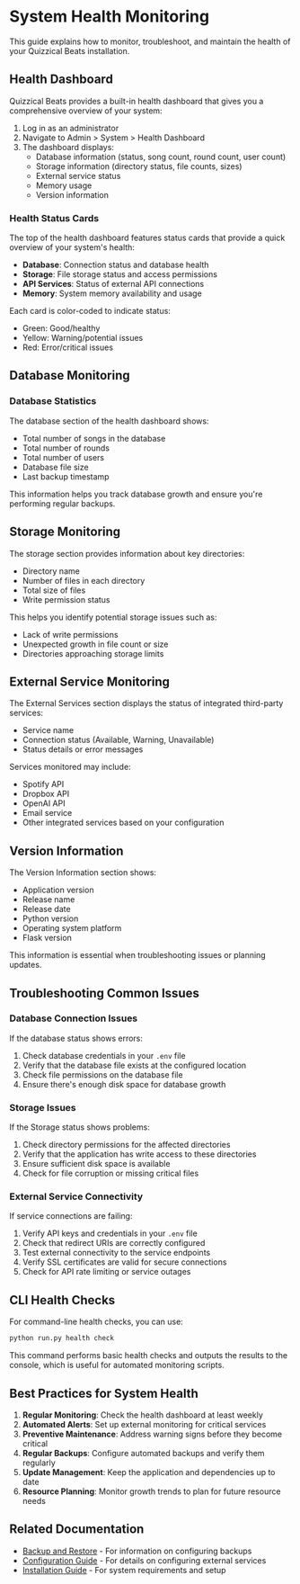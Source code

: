 # System Health Monitoring

This guide explains how to monitor, troubleshoot, and maintain the health of your Quizzical Beats installation.

## Health Dashboard

Quizzical Beats provides a built-in health dashboard that gives you a comprehensive overview of your system:

1. Log in as an administrator
2. Navigate to Admin > System > Health Dashboard
3. The dashboard displays:
   - Database information (status, song count, round count, user count)
   - Storage information (directory status, file counts, sizes)
   - External service status
   - Memory usage
   - Version information

### Health Status Cards

The top of the health dashboard features status cards that provide a quick overview of your system's health:

- **Database**: Connection status and database health
- **Storage**: File storage status and access permissions
- **API Services**: Status of external API connections
- **Memory**: System memory availability and usage

Each card is color-coded to indicate status:
- Green: Good/healthy
- Yellow: Warning/potential issues
- Red: Error/critical issues

## Database Monitoring

### Database Statistics

The database section of the health dashboard shows:

- Total number of songs in the database
- Total number of rounds
- Total number of users
- Database file size
- Last backup timestamp

This information helps you track database growth and ensure you're performing regular backups.

## Storage Monitoring

The storage section provides information about key directories:

- Directory name
- Number of files in each directory
- Total size of files
- Write permission status

This helps you identify potential storage issues such as:
- Lack of write permissions
- Unexpected growth in file count or size
- Directories approaching storage limits

## External Service Monitoring

The External Services section displays the status of integrated third-party services:

- Service name
- Connection status (Available, Warning, Unavailable)
- Status details or error messages

Services monitored may include:
- Spotify API
- Dropbox API
- OpenAI API
- Email service
- Other integrated services based on your configuration

## Version Information

The Version Information section shows:

- Application version
- Release name
- Release date
- Python version
- Operating system platform
- Flask version

This information is essential when troubleshooting issues or planning updates.

## Troubleshooting Common Issues

### Database Connection Issues

If the database status shows errors:

1. Check database credentials in your `.env` file
2. Verify that the database file exists at the configured location
3. Check file permissions on the database file
4. Ensure there's enough disk space for database growth

### Storage Issues

If the Storage status shows problems:

1. Check directory permissions for the affected directories
2. Verify that the application has write access to these directories
3. Ensure sufficient disk space is available
4. Check for file corruption or missing critical files

### External Service Connectivity

If service connections are failing:

1. Verify API keys and credentials in your `.env` file
2. Check that redirect URIs are correctly configured
3. Test external connectivity to the service endpoints
4. Verify SSL certificates are valid for secure connections
5. Check for API rate limiting or service outages

## CLI Health Checks

For command-line health checks, you can use:

```bash
python run.py health check
```

This command performs basic health checks and outputs the results to the console, which is useful for automated monitoring scripts.

## Best Practices for System Health

1. **Regular Monitoring**: Check the health dashboard at least weekly
2. **Automated Alerts**: Set up external monitoring for critical services
3. **Preventive Maintenance**: Address warning signs before they become critical
4. **Regular Backups**: Configure automated backups and verify them regularly
5. **Update Management**: Keep the application and dependencies up to date
6. **Resource Planning**: Monitor growth trends to plan for future resource needs

## Related Documentation

- [Backup and Restore](backup-restore.md) - For information on configuring backups
- [Configuration Guide](configuration.md) - For details on configuring external services
- [Installation Guide](installation.md) - For system requirements and setup
